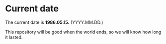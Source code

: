 # Current date

The current date is **1986.05.15.** (YYYY.MM.DD.)

This repository will be good when the world ends, so we will know how long it lasted.